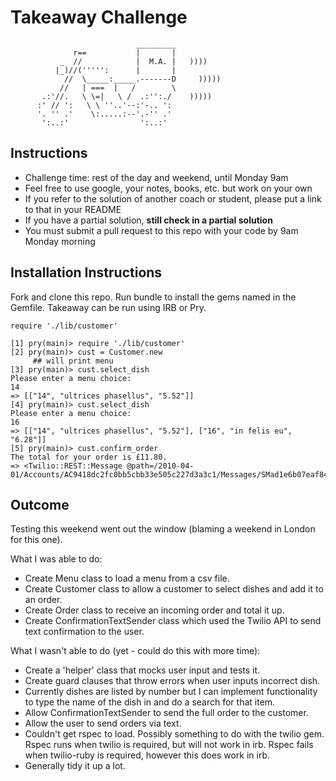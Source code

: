 Takeaway Challenge
==================
```
                            _________
              r==           |       |
           _  //            |  M.A. |   ))))
          |_)//(''''':      |       |
            //  \_____:_____.-------D     )))))
           //   | ===  |   /        \
       .:'//.   \ \=|   \ /  .:'':./    )))))
      :' // ':   \ \ ''..'--:'-.. ':
      '. '' .'    \:.....:--'.-'' .'
       ':..:'                ':..:'

 ```

Instructions
-------
* Challenge time: rest of the day and weekend, until Monday 9am
* Feel free to use google, your notes, books, etc. but work on your own
* If you refer to the solution of another coach or student, please put a link to that in your README
* If you have a partial solution, **still check in a partial solution**
* You must submit a pull request to this repo with your code by 9am Monday morning


Installation Instructions
-------
Fork and clone this repo.
Run bundle to install the gems named in the Gemfile.
Takeaway can be run using IRB or Pry.

```
require './lib/customer'

[1] pry(main)> require './lib/customer'
[2] pry(main)> cust = Customer.new
     ## will print menu
[3] pry(main)> cust.select_dish
Please enter a menu choice:
14
=> [["14", "ultrices phasellus", "5.52"]]
[4] pry(main)> cust.select_dish
Please enter a menu choice:
16
=> [["14", "ultrices phasellus", "5.52"], ["16", "in felis eu", "6.28"]]
[5] pry(main)> cust.confirm_order
The total for your order is £11.80.
=> <Twilio::REST::Message @path=/2010-04-01/Accounts/AC9418dc2fc0bb5cbb33e505c227d3a3c1/Messages/SMad1e6b07eaf84bf48940e5b0720ba53c>
```

Outcome
-------
Testing this weekend went out the window (blaming a weekend in London for this one).

What I was able to do:

- Create Menu class to load a menu from a csv file.
- Create Customer class to allow a customer to select dishes and add it to an order.
- Create Order class to receive an incoming order and total it up.
- Create ConfirmationTextSender class which used the Twilio API to send text confirmation to the user.

What I wasn't able to do (yet - could do this with more time):

- Create a 'helper' class that mocks user input and tests it.
- Create guard clauses that throw errors when user inputs incorrect dish.
- Currently dishes are listed by number but I can implement functionality to type the name of the dish in and do a search for that item.
- Allow ConfirmationTextSender to send the full order to the customer.
- Allow the user to send orders via text.
- Couldn't get rspec to load. Possibly something to do with the twilio gem. Rspec runs when twilio is required, but will not work in irb. Rspec fails when twilio-ruby is required, however this does work in irb.
- Generally tidy it up a lot. 
